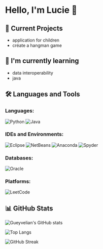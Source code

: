 # Hello, I'm Lucie 👋

## 🔭 Current Projects
- application for children
- créate a hangman game

## 🌱 I'm currently learning
- data interoperability
- java

## 🛠️ Languages and Tools

### Languages:
![Python](https://img.shields.io/badge/-Python-3776AB?style=flat-square&logo=Python&logoColor=white)
![Java](https://img.shields.io/badge/-Java-007396?style=flat-square&logo=Java&logoColor=white)

### IDEs and Environments:
![Eclipse](https://img.shields.io/badge/-Eclipse-2C2255?style=flat-square&logo=eclipse&logoColor=white)
![NetBeans](https://img.shields.io/badge/-NetBeans-1B6AC6?style=flat-square&logo=apache-netbeans-ide&logoColor=white)
![Anaconda](https://img.shields.io/badge/-Anaconda-44A833?style=flat-square&logo=anaconda&logoColor=white)
![Spyder](https://img.shields.io/badge/-Spyder-FF0000?style=flat-square&logo=spyder-ide&logoColor=white)

### Databases:
![Oracle](https://img.shields.io/badge/-Oracle-F80000?style=flat-square&logo=oracle&logoColor=white)

### Platforms:
![LeetCode](https://img.shields.io/badge/-LeetCode-FFA116?style=flat-square&logo=LeetCode&logoColor=black)


## 📊 GitHub Stats

![Gueyvelian's GitHub stats](https://github-readme-stats.vercel.app/api?username=Gueyvelian&show_icons=true&theme=radical)

![Top Langs](https://github-readme-stats.vercel.app/api/top-langs/?username=Gueyvelian&layout=compact&theme=radical)

![GitHub Streak](https://github-readme-streak-stats.herokuapp.com/?user=Gueyvelian&theme=radical)
